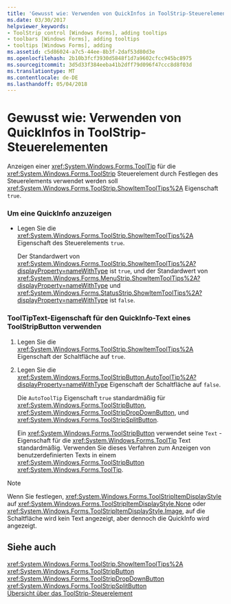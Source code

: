 ```yaml
---
title: 'Gewusst wie: Verwenden von QuickInfos in ToolStrip-Steuerelementen'
ms.date: 03/30/2017
helpviewer_keywords:
- ToolStrip control [Windows Forms], adding tooltips
- toolbars [Windows Forms], adding tooltips
- tooltips [Windows Forms], adding
ms.assetid: c5d86024-a7c5-44ee-8b3f-2daf53d80d3e
ms.openlocfilehash: 2b10b3fcf3930d5848f1d7a9602cfcc945bc8975
ms.sourcegitcommit: 3d5d33f384eeba41b2dff79d096f47ccc8d8f03d
ms.translationtype: MT
ms.contentlocale: de-DE
ms.lasthandoff: 05/04/2018
---
```

# <a name="how-to-use-tooltips-in-toolstrip-controls"></a>Gewusst wie: Verwenden von QuickInfos in ToolStrip-Steuerelementen
Anzeigen einer <xref:System.Windows.Forms.ToolTip> für die <xref:System.Windows.Forms.ToolStrip> Steuerelement durch Festlegen des Steuerelements verwendet werden soll <xref:System.Windows.Forms.ToolStrip.ShowItemToolTips%2A> Eigenschaft `true`.  
  
### <a name="to-display-a-tooltip"></a>Um eine QuickInfo anzuzeigen  
  
-   Legen Sie die <xref:System.Windows.Forms.ToolStrip.ShowItemToolTips%2A> Eigenschaft des Steuerelements `true`.  
  
     Der Standardwert von <xref:System.Windows.Forms.ToolStrip.ShowItemToolTips%2A?displayProperty=nameWithType> ist `true`, und der Standardwert von <xref:System.Windows.Forms.MenuStrip.ShowItemToolTips%2A?displayProperty=nameWithType> und <xref:System.Windows.Forms.StatusStrip.ShowItemToolTips%2A?displayProperty=nameWithType> ist `false`.  
  
### <a name="to-use-the-tooltiptext-property-for-the-tooltip-text-of-a-toolstripbutton"></a>ToolTipText-Eigenschaft für den QuickInfo-Text eines ToolStripButton verwenden  
  
1.  Legen Sie die <xref:System.Windows.Forms.ToolStrip.ShowItemToolTips%2A> Eigenschaft der Schaltfläche auf `true`.  
  
2.  Legen Sie die <xref:System.Windows.Forms.ToolStripButton.AutoToolTip%2A?displayProperty=nameWithType> Eigenschaft der Schaltfläche auf `false`.  
  
     Die `AutoToolTip` Eigenschaft `true` standardmäßig für <xref:System.Windows.Forms.ToolStripButton>, <xref:System.Windows.Forms.ToolStripDropDownButton>, und <xref:System.Windows.Forms.ToolStripSplitButton>.  
  
     Ein <xref:System.Windows.Forms.ToolStripButton> verwendet seine `Text` -Eigenschaft für die <xref:System.Windows.Forms.ToolTip> Text standardmäßig. Verwenden Sie dieses Verfahren zum Anzeigen von benutzerdefinierten Texts in einem <xref:System.Windows.Forms.ToolStripButton> <xref:System.Windows.Forms.ToolTip>.  
  
> [!NOTE]
>  Wenn Sie festlegen, <xref:System.Windows.Forms.ToolStripItemDisplayStyle> auf <xref:System.Windows.Forms.ToolStripItemDisplayStyle.None> oder <xref:System.Windows.Forms.ToolStripItemDisplayStyle.Image>, auf die Schaltfläche wird kein Text angezeigt, aber dennoch die QuickInfo wird angezeigt.  
  
## <a name="see-also"></a>Siehe auch  
 <xref:System.Windows.Forms.ToolStrip.ShowItemToolTips%2A>  
 <xref:System.Windows.Forms.ToolStripButton>  
 <xref:System.Windows.Forms.ToolStripDropDownButton>  
 <xref:System.Windows.Forms.ToolStripSplitButton>  
 [Übersicht über das ToolStrip-Steuerelement](../../../../docs/framework/winforms/controls/toolstrip-control-overview-windows-forms.md)
